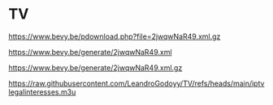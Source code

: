 # TV

https://www.bevy.be/pdownload.php?file=2jwqwNaR49.xml.gz

https://www.bevy.be/generate/2jwqwNaR49.xml

https://www.bevy.be/generate/2jwqwNaR49.xml.gz

https://raw.githubusercontent.com/LeandroGodoyy/TV/refs/heads/main/iptvlegalinteresses.m3u
